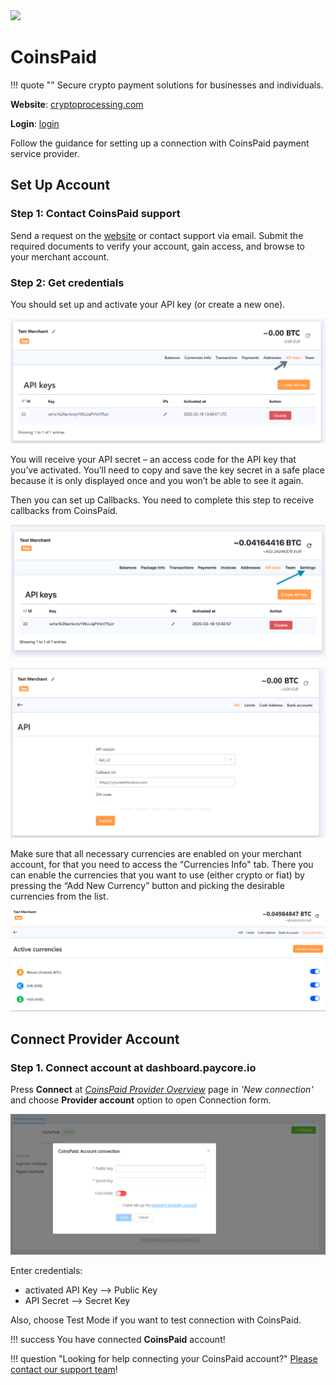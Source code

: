 <img src="https://static.openfintech.io/payment_providers/coinspaid/logo.png?w=400" width="400px" >

# CoinsPaid

!!! quote ""
    Secure crypto payment solutions for businesses and individuals.

**Website**: [cryptoprocessing.com](https://cryptoprocessing.com/)

**Login**: [login](https://app.cryptoprocessing.com/login)

Follow the guidance for setting up a connection with CoinsPaid payment service provider.

## Set Up Account

### Step 1: Contact CoinsPaid support

Send a request on the [website](https://cryptoprocessing.com/request-a-quote/) or contact support via email. Submit the required documents to verify your account, gain access, and browse to your merchant account.

### Step 2: Get credentials

You should set up and activate your API key (or create a new one).

![Api Keys section](images/api-keys.png)

You will receive your API secret – an access code for the API key that you’ve activated.  You’ll need to copy and save the key secret in a safe place because it is only displayed once and you won’t be able to see it again.

Then you can set up Callbacks. You need to complete this step to receive callbacks from CoinsPaid.

![Settings](images/api-callbacks.png)

![Callback URL](images/set-up-callback.png)

Make sure that all necessary currencies are enabled on your merchant account, for that you need to access the “Currencies Info" tab. There you can enable the currencies that you want to use (either crypto or fiat) by pressing the “Add New Currency” button and picking the desirable currencies from the list.

![Currency list](images/currencies.png)

## Connect Provider Account

### Step 1. Connect account at dashboard.paycore.io

Press **Connect** at [*CoinsPaid Provider Overview*](https://dashboard.paycore.io/connect-directory/payment-providers/coinspaid/general) page in *'New connection'* and choose **Provider account** option to open Connection form.

![Connect](images/provider-account.png)

Enter credentials:

* activated API Key --> Public Key
* API Secret --> Secret Key

Also, choose Test Mode if you want to test connection with CoinsPaid.

!!! success
    You have connected **CoinsPaid** account!

!!! question "Looking for help connecting your CoinsPaid account?"
    [Please contact our support team](mailto:support@paycore.io)!
